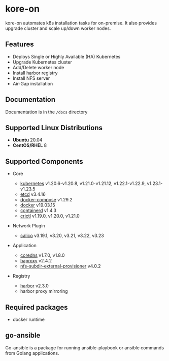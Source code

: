 # kore-on

kore-on automates k8s installation tasks for on-premise.
It also provides upgrade cluster and scale up/down worker nodes.

## Features
- Deploys Single or Highly Available (HA) Kubernetes
- Upgrade Kubernetes cluster
- Add/Delete worker node
- Install harbor registry
- Install NFS server
- Air-Gap installation

## Documentation

Documentation is in the `/docs` directory

## Supported Linux Distributions

- **Ubuntu** 20.04
- **CentOS/RHEL** 8

## Supported Components

- Core
  - [kubernetes](https://github.com/kubernetes/kubernetes/tree/master/CHANGELOG) v1.20.6-v1.20.8, v1.21.0-v1.21.12, v1.22.1-v1.22.9, v1.23.1-v1.23.5
  - [etcd](https://github.com/etcd-io/etcd/releases) v3.4.16
  - [docker-compose](https://github.com/docker/compose/releases) v1.29.2  
  - [docker](https://www.docker.com/) v19.03.15
  - [containerd](https://containerd.io/) v1.4.3
  - [crictl](https://github.com/kubernetes-sigs/cri-tools) v1.19.0, v1.20.0, v1.21.0
  
- Network Plugin
  - [calico](https://github.com/projectcalico/calico/releases) v3.19.1, v3.20, v3.21, v3.22, v3.23
  
- Application
  - [coredns](https://github.com/coredns/coredns) v1.7.0, v1.8.0
  - [haproxy](https://hub.docker.com/_/haproxy?tab=tags&page=1&ordering=last_updated) v2.4.2  
  - [nfs-subdir-external-provisioner](https://github.com/kubernetes-sigs/nfs-subdir-external-provisioner/releases) v4.0.2  
  
- Registry
  - [harbor](https://github.com/goharbor/harbor/releases) v2.3.0
  - harbor proxy mirroring
  
## Required packages
 * docker runtime

## go-ansible 
Go-ansible is a package for running ansible-playbook or ansible commands from Golang applications.








